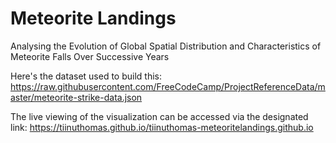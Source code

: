 # Meteorite Landings
Analysing the Evolution of Global Spatial Distribution and Characteristics of Meteorite Falls Over Successive Years

Here's the dataset used to build this: https://raw.githubusercontent.com/FreeCodeCamp/ProjectReferenceData/master/meteorite-strike-data.json

The live viewing of the visualization can be accessed via the designated link: https://tiinuthomas.github.io/tiinuthomas-meteoritelandings.github.io
